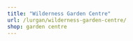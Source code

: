 ```yaml
---
title: "Wilderness Garden Centre"
url: /lurgan/wilderness-garden-centre/
shop: garden centre
---
```

